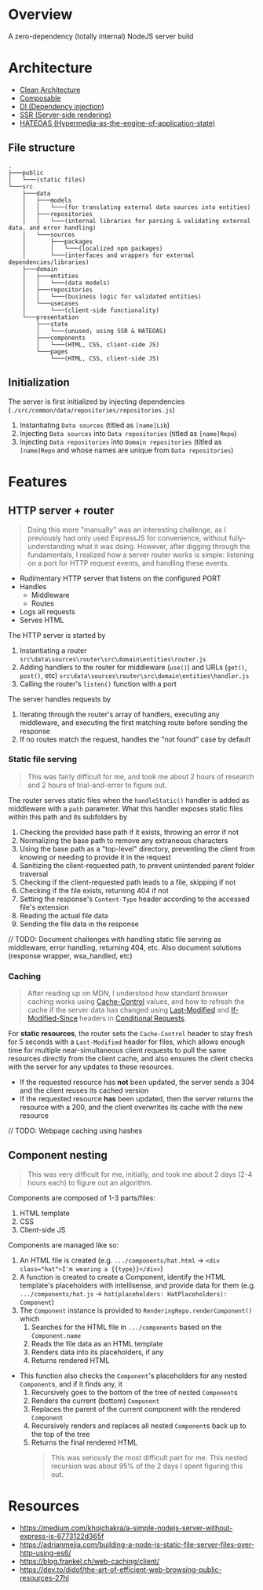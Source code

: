 # Overview

A zero-dependency (totally internal) NodeJS server build

# Architecture

- [Clean Architecture](https://blog.cleancoder.com/uncle-bob/2012/08/13/the-clean-architecture.html)
- [Composable](https://www.storyblok.com/mp/composable-architecture)
- [DI (Dependency injection)](https://www.jamesshore.com/v2/blog/2006/dependency-injection-demystified)
- [SSR (Server-side rendering)](https://developer.mozilla.org/en-US/docs/Glossary/SSR)
- [HATEOAS (Hypermedia-as-the-engine-of-application-state)](https://htmx.org/essays/hateoas/)

## File structure

```
.
├───public
│   └───(static files)
└───src
    ├───data
    │   ├───models
    │   │   └───(for translating external data sources into entities)
    │   ├───repositories
    │   │   └───(internal libraries for parsing & validating external data, and error handling)
    │   └───sources
    │       ├───packages
    │       │   └───(localized npm packages)
    │       └───(interfaces and wrappers for external dependencies/libraries)
    ├───domain
    │   ├───entities
    │   │   └───(data models)
    │   ├───repositories
    │   │   └───(business logic for validated entities)
    │   └───usecases
    │       └───(client-side functionality)
    └───presentation
        ├───state
        │   └───(unused; using SSR & HATEOAS)
        ├───components
        │   └───(HTML, CSS, client-side JS)
        └───pages
            └───(HTML, CSS, client-side JS)
```

## Initialization

The server is first initialized by injecting dependencies (`./src/common/data/repositories/repositories.js`)
 1. Instantiating `Data sources` (titled as `[name]Lib`)
 2. Injecting `Data sources` into `Data repositories` (titled as `[name]Repo`)
 3. Injecting `Data repositories` into `Domain repositories` (titled as `[name]Repo` and whose names are unique from `Data repositories`)

# Features

## HTTP server + router

> Doing this more "manually" was an interesting challenge, as I previously had only used ExpressJS for convenience, without fully-understanding what it was doing. However, after digging through the fundamentals, I realized how a server router works is simple: listening on a port for HTTP request events, and handling these events.

- Rudimentary HTTP server that listens on the configured PORT
- Handles
  - Middleware
  - Routes
- Logs all requests
- Serves HTML

The HTTP server is started by

1. Instantiating a router `src\data\sources\router\src\domain\entities\router.js`
2. Adding handlers to the router for middleware (`use()`) and URLs (`get()`, `post()`, etc) `src\data\sources\router\src\domain\entities\handler.js`
3. Calling the router's `listen()` function with a port

The server handles requests by

1. Iterating through the router's array of handlers, executing any middleware, and executing the first matching route before sending the response
2. If no routes match the request, handles the "not found" case by default

### Static file serving

> This was fairly difficult for me, and took me about 2 hours of research and 2 hours of trial-and-error to figure out.

The router serves static files when the `handleStatic()` handler is added as middleware with a `path` parameter. What this handler exposes static files within this path and its subfolders by

1. Checking the provided base path if it exists, throwing an error if not
2. Normalizing the base path to remove any extraneous characters
3. Using the base path as a "top-level" directory, preventing the client from knowing or needing to provide it in the request
4. Sanitizing the client-requested path, to prevent unintended parent folder traversal
5. Checking if the client-requested path leads to a file, skipping if not
6. Checking if the file exists, returning 404 if not
7. Setting the response's `Content-Type` header according to the accessed file's extension
8. Reading the actual file data
9. Sending the file data in the response

// TODO: Document challenges with handling static file serving as middleware, error handling, returning 404, etc. Also document solutions (response wrapper, wsa_handled, etc)

### Caching

> After reading up on MDN, I understood how standard browser caching works using [Cache-Control](https://developer.mozilla.org/en-US/docs/Web/HTTP/Reference/Headers/Cache-Control) values, and how to refresh the cache if the server data has changed using [Last-Modified](https://developer.mozilla.org/en-US/docs/Web/HTTP/Reference/Headers/Last-Modified) and [If-Modified-Since](https://developer.mozilla.org/en-US/docs/Web/HTTP/Reference/Headers/If-Modified-Since) headers in [Conditional Requests](https://developer.mozilla.org/en-US/docs/Web/HTTP/Guides/Conditional_requests).

For **static resources**, the router sets the `Cache-Control` header to stay fresh for 5 seconds with a `Last-Modified` header for files, which allows enough time for multiple near-simultaneous client requests to pull the same resources directly from the client cache, and also ensures the client checks with the server for any updates to these resources.

- If the requested resource has **not** been updated, the server sends a 304 and the client reuses its cached version
- If the requested resource **has** been updated, then the server returns the resource with a 200, and the client overwrites its cache with the new resource

// TODO: Webpage caching using hashes

## Component nesting

> This was very difficult for me, initially, and took me about 2 days (2-4 hours each) to figure out an algorithm.

Components are composed of 1-3 parts/files:

1. HTML template
2. CSS
3. Client-side JS

Components are managed like so:

1. An HTML file is created (e.g. `.../components/hat.html` -> `<div class="hat">I'm wearing a {{type}}</div>`)
2. A function is created to create a Component, identify the HTML template's placeholders with intellisense, and provide data for them (e.g. `.../components/hat.js` -> `hat(placeholders: HatPlaceholders): Component`)
3. The `Component` instance is provided to `RenderingRepo.renderComponent()` which
   1. Searches for the HTML file in `.../components` based on the `Component.name`
   2. Reads the file data as an HTML template
   3. Renders data into its placeholders, if any
   4. Returns rendered HTML

- This function also checks the `Component`'s placeholders for any nested `Component`s, and if it finds any, it
  1.  Recursively goes to the bottom of the tree of nested `Component`s
  2.  Renders the current (bottom) `Component`
  3.  Replaces the parent of the current component with the rendered `Component`
  4.  Recursively renders and replaces all nested `Component`s back up to the top of the tree
  5.  Returns the final rendered HTML
      > This was seriously the most difficult part for me. This nested recursion was about 95% of the 2 days I spent figuring this out.

# Resources

- https://medium.com/khojchakra/a-simple-nodejs-server-without-express-js-6773122d365f
- https://adrianmejia.com/building-a-node-js-static-file-server-files-over-http-using-es6/
- https://blog.frankel.ch/web-caching/client/
- https://dev.to/didof/the-art-of-efficient-web-browsing-public-resources-27hl
